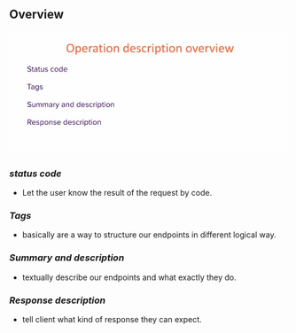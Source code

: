 ## **Overview**

![Alt](pic/01.jpg)

### _status code_

- Let the user know the result of the request by code.

### _Tags_

- basically are a way to structure our endpoints in different logical way.

### _Summary and description_

- textually describe our endpoints and what exactly they do.

### _Response description_

- tell client what kind of response they can expect.
